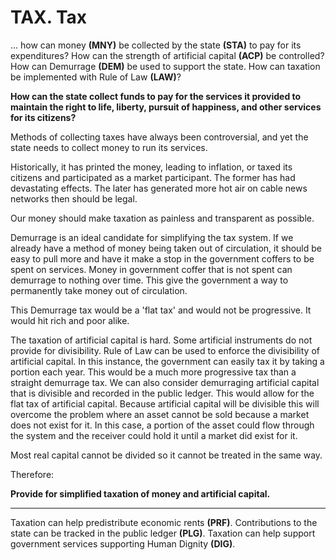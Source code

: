 # TAX. Tax

... how can money **(MNY)** be collected by the state **(STA)** to pay for its expenditures?  How can the strength of artificial capital **(ACP)** be controlled?  How can Demurrage **(DEM)** be used to support the state. How can taxation be implemented with Rule of Law **(LAW)**?

**How can the state collect funds to pay for the services it provided to maintain the right to life, liberty,  pursuit of happiness, and other services for its citizens?**

Methods of collecting taxes have always been controversial, and yet the state needs to collect money to run its services.

Historically, it has printed the money, leading to inflation, or taxed its citizens and participated as a market participant.  The former has had devastating effects.  The later has generated more hot air on cable news networks then should be legal.

Our money should make taxation as painless and transparent as possible.

Demurrage is an ideal candidate for simplifying the tax system.  If we already have a method of money being taken out of circulation, it should be easy to pull more and have it make a stop in the government coffers to be spent on services. Money in government coffer that is not spent can demurrage to nothing over time.  This give the government a way to permanently take money out of circulation.

This Demurrage tax would be a 'flat tax' and would not be progressive.  It would hit rich and poor alike.

The taxation of artificial capital is hard.  Some artificial instruments do not provide for divisibility.  Rule of Law can be used to enforce the divisibility of artificial capital.  In this instance, the government can easily tax it by taking a portion each year.  This would be a much more progressive tax than a straight demurrage tax.
We can also consider demurraging artificial capital that is divisible and recorded in the public ledger.  This would allow for the flat tax of artificial capital. Because artificial capital will be divisible this will overcome the problem where an asset cannot be sold because a market does not exist for it.  In this case, a portion of the asset could flow through the system and the receiver could hold it until a market did exist for it.

Most real capital cannot be divided so it cannot be treated in the same way.

Therefore:

**Provide for simplified taxation of money and artificial capital.**

----------

Taxation can help predistribute economic rents **(PRF)**. Contributions to the state can be tracked in the public ledger **(PLG)**.  Taxation can help support government services supporting Human Dignity **(DIG)**.









